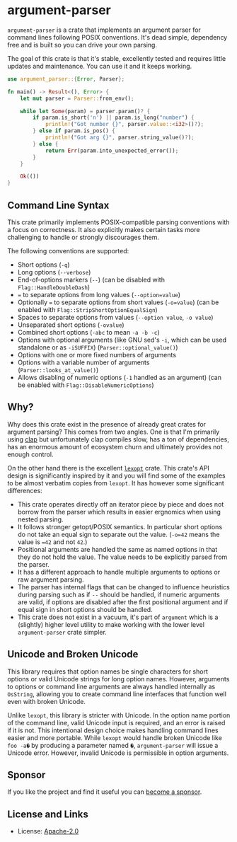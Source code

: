 # argument-parser

`argument-parser` is a crate that implements an argument parser for command
lines following POSIX conventions.  It's dead simple, dependency free and is
built so you can drive your own parsing.

The goal of this crate is that it's stable, excellently tested and requires
little updates and maintenance.  You can use it and it keeps working.

```rust
use argument_parser::{Error, Parser};

fn main() -> Result<(), Error> {
    let mut parser = Parser::from_env();

    while let Some(param) = parser.param()? {
        if param.is_short('n') || param.is_long("number") {
            println!("Got number {}", parser.value::<i32>()?);
        } else if param.is_pos() {
            println!("Got arg {}", parser.string_value()?);
        } else {
            return Err(param.into_unexpected_error());
        }
    }

    Ok(())
}
```

## Command Line Syntax

This crate primarily implements POSIX-compatible parsing conventions with a
focus on correctness.  It also explicitly makes certain tasks more challenging
to handle or strongly discourages them.

The following conventions are supported:

* Short options (`-q`)
* Long options (`--verbose`)
* End-of-options markers (`--`) (can be disabled with `Flag::HandleDoubleDash`)
* `=` to separate options from long values (`--option=value`)
* Optionally `=` to separate options from short values (`-o=value`)
  (can be enabled with `Flag::StripShortOptionEqualSign`)
* Spaces to separate options from values (`--option value`, `-o value`)
* Unseparated short options (`-ovalue`)
* Combined short options (`-abc` to mean `-a -b -c`)
* Options with optional arguments (like GNU sed's `-i`, which can be used
  standalone or as `-iSUFFIX`) (`Parser::optional_value()`)
* Options with one or more fixed numbers of arguments
* Options with a variable number of arguments (`Parser::looks_at_value()`)
* Allows disabling of numeric options (`-1` handled as an argument) (can be
  enabled with `Flag::DisableNumericOptions`)

## Why?

Why does this crate exist in the presence of already great crates for argument
parsing?  This comes from two angles.  One is that I'm primarily using
[clap](https://crates.io/crates/clap) but unfortunately clap compiles slow,
has a ton of dependencies, has an enormous amount of ecosystem churn and
ultimately provides not enough control.

On the other hand there is the excellent
[`lexopt`](https://github.com/blyxxyz/lexopt) crate.  This crate's API design
is significantly inspired by it and you will find some of the examples to be
almost verbatim copies from `lexopt`.  It has however some significant
differences:

* This crate operates directly off an iterator piece by piece and does not
  borrow from the parser which results in easier ergnomics when using nested
  parsing.
* It follows stronger getopt/POSIX semantics.  In particular short options
  do not take an equal sign to separate out the value.  (`-o=42` means the
  value is `=42` and not `42`.)
* Positional arguments are handled the same as named options in that they
  do not hold the value.  The value needs to be explicitly parsed from the
  parser.
* It has a different approach to handle multiple arguments to options or
  raw argument parsing.
* The parser has internal flags that can be changed to influence heuristics
  during parsing such as if `--` should be handled, if numeric arguments are
  valid, if options are disabled after the first positional argument and
  if equal sign in short options should be handled.
* This crate does not exist in a vacuum, it's part of `argument` which is
  a (slightly) higher level utility to make working with the lower level
  `argument-parser` crate simpler.

## Unicode and Broken Unicode

This library requires that option names be single characters for short options
or valid Unicode strings for long option names.  However, arguments to options
or command line arguments are always handled internally as `OsString`, allowing
you to create command line interfaces that function well even with broken
Unicode.

Unlike `lexopt`, this library is stricter with Unicode.  In the option name
portion of the command line, valid Unicode input is required, and an error is
raised if it is not.  This intentional design choice makes handling command
lines easier and more portable.  While `lexopt` would handle broken Unicode like
`foo -a�` by producing a parameter named `�`, `argument-parser` will issue a
Unicode error.  However, invalid Unicode is permissible in option arguments.

## Sponsor

If you like the project and find it useful you can [become a
sponsor](https://github.com/sponsors/mitsuhiko).

## License and Links

- License: [Apache-2.0](https://github.com/mitsuhiko/argument/blob/main/LICENSE)
